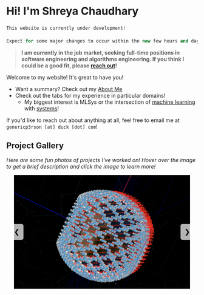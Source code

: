# Hi! I'm Shreya Chaudhary

```cpp
This website is currently under development!

Expect for some major changes to occur within the new few hours and days!
```

> **I am currently in the job market, seeking full-time positions in software engineering and algorithms engineering. If you think I could be a good fit, please [reach out](about.md#contact)!**

Welcome to my website! It's great to have you!

- Want a summary? Check out my [About Me](about.md)
- Check out the tabs for my experience in particular domains!
    - My biggest interest is MLSys or the intersection of [machine learning](ml.md) with [systems](perf.md)!

If you'd like to reach out about anything at all, feel free to email me at `genericp3rson [at] duck [dot] com`!

## Project Gallery

*Here are some fun photos of projects I've worked on! Hover over the image to get a brief description and click the image to learn more!*

<div class="carousel">
    <div class="carousel-inner">
        <div class="carousel-item">
            <a href="robotics">
                <img src="imgs/megaconstellation.png" alt="Mega constellation" title="Modelling 1k+ Constellations in GMAT">
                <div class="overlay">Modelling 1k+ Constellations in GMAT</div>
            </a>
        </div>
        <div class="carousel-item active">
            <a href="perf">
                <img src="imgs/rdma_setup.png" alt="RDMA setup diagram" title="Setup for RDMA-enabled File System">
                <div class="overlay">Setup for RDMA-enabled File System</div>
            </a>
        </div>
        <div class="carousel-item">
            <a href="robotics">
                <img src="https://img.youtube.com/vi/zOvT7VnuZ2k/0.jpg" alt="OrderBot" title="A robot to automatically assemble food orders">
                <div class="overlay">A robot to automatically assemble food orders</div>
            </a>
        </div>
        <div class="carousel-item">
            <a href="perf">
                <img src="https://github.com/finch-tensor/Finch.jl/blob/main/docs/src/assets/icon.png?raw=true" alt="Finch logo" title="Contributed to Finch, a Sparse Tensor Compiler">
                <div class="overlay">Contributed to Finch, a Sparse Tensor Compiler</div>
            </a>
        </div>
        <div class="carousel-item">
            <a href="ml">
                <img src="https://github.com/mit-han-lab/torchquantum/raw/main/torchquantum_logo.jpg" alt="TQ Logo" title="Core Developer of TorchQuantum, a PyTorch framework for quantum machine learning!">
                <div class="overlay">Core Developer of TorchQuantum, a PyTorch framework for quantum machine learning!</div>
            </a>
        </div>
        <div class="carousel-item">
            <a href="projects">
                <img src="imgs/dp.gif" alt="Differential Privacy Gif" title="Gif of differential privacy algorithm run on synthetic energy data">
                <div class="overlay">Gif of differential privacy algorithm run on synthetic energy data</div>
            </a>
        </div>
        <div class="carousel-item">
            <a href="robotics">
                <img src="imgs/robocasa.jpeg" alt="Robocasa" title="High-resolution kitchen environment in Drake with Spot">
                <div class="overlay">High-resolution kitchen environment in Drake with Spot</div>
            </a>
        </div>
        <div class="carousel-item">
            <a href="projects">
                <img src="imgs/tesla_coil.jpeg" alt="Tesla Coil" title="A sizeable tesla coil created in Radio Society">
                <div class="overlay">A sizeable tesla coil created in Radio Society</div>
            </a>
        </div>
        <div class="carousel-item">
            <a href="projects">
                <img src="imgs/brushless_motor.gif" alt="Brushless Motor" title="A brushless motor created in advising!">
                <div class="overlay">A brushless motor created in advising!</div>
            </a>
        </div>
    </div>
    <button class="prev" onclick="moveSlide(-1)">&#10094;</button>
    <button class="next" onclick="moveSlide(1)">&#10095;</button>
</div>

<style>
    .carousel {
        position: relative;
        max-width: 1000px; /* Width of the carousel */
        overflow: hidden; /* Hide overflowing items */
        margin: auto; /* Center the carousel */
    }

    .carousel-inner {
        display: flex;
        transition: transform 0.5s ease; /* Smooth transition */
        width: 100%; /* Full width */
    }

    .carousel-item {
        min-width: 100%; /* Each item takes full width */
        position: relative; /* Positioning context for overlay */
        display: flex; /* Enable flexbox for centering */
        justify-content: center; /* Center content horizontally */
        align-items: center; /* Center content vertically */
        height: 300px; /* Fixed height for consistency */
        padding: 20px; /* Add some padding to the image */
        box-sizing: border-box; /* Include padding in total width and height */
    }

    .carousel-item img {
        width: auto; /* Allow width to scale */
        height: 100%; /* Use full height of the container */
        max-height: 100%; /* Ensure the image doesn't exceed the height */
        object-fit: contain; /* Ensure the entire image is visible */
    }

    .overlay {
        position: absolute;
        top: 0;
        left: 0;
        right: 0;
        bottom: 0;
        background-color: rgba(0, 0, 0, 0.7); /* Semi-transparent black */
        color: white;
        display: flex;
        justify-content: center; /* Center text horizontally */
        align-items: center; /* Center text vertically */
        opacity: 0;
        transition: opacity 0.3s; /* Smooth overlay appearance */
        padding: 20px; /* Padding around text */
        box-sizing: border-box; /* Include padding in total size */
    }

    .carousel-item:hover .overlay {
        opacity: 1; /* Show overlay on hover */
    }

    .prev, .next {
        cursor: pointer;
        position: absolute;
        top: 50%;
        transform: translateY(-50%);
        background-color: rgba(255, 255, 255, 0.7); /* Semi-transparent white */
        border: none;
        padding: 10px;
        font-size: 18px;
        border-radius: 5px;
        z-index: 10; /* Ensure buttons are above other content */
    }

    .prev {
        left: 10px; /* Position on the left */
    }

    .next {
        right: 10px; /* Position on the right */
    }
</style>


<script>
    let currentSlide = 0;
    const slideInterval = 3000; // Change to desired interval in milliseconds

    function moveSlide(direction) {
        const items = document.querySelectorAll('.carousel-item');
        currentSlide += direction;

        if (currentSlide < 0) {
            currentSlide = items.length - 1; // Wrap around to the last slide
        } else if (currentSlide >= items.length) {
            currentSlide = 0; // Wrap around to the first slide
        }

        const newTransform = -currentSlide * 100; // Calculate the new transform value
        document.querySelector('.carousel-inner').style.transform = `translateX(${newTransform}%)`;
    }

    // Automatically move to the next slide every slideInterval milliseconds
    setInterval(() => {
        moveSlide(1); // Move to next slide
    }, slideInterval);
</script>

